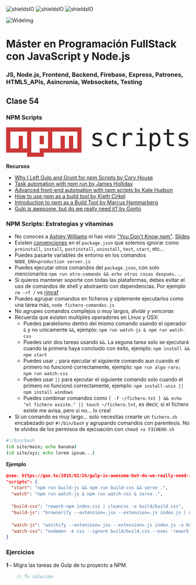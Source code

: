 ![shieldsIO](https://img.shields.io/github/issues/Fictizia/Master-en-programacion-fullstack-con-JavaScript-y-Node.js_ed3.svg)
![shieldsIO](https://img.shields.io/github/forks/Fictizia/Master-en-programacion-fullstack-con-JavaScript-y-Node.js_ed3.svg)
![shieldsIO](https://img.shields.io/github/stars/Fictizia/Master-en-programacion-fullstack-con-JavaScript-y-Node.js_ed3.svg)

![WideImg](http://fictizia.com/img/github/Fictizia-plan-estudios-github.jpg)

# Máster en Programación FullStack con JavaScript y Node.js
### JS, Node.js, Frontend, Backend, Firebase, Express, Patrones, HTML5_APIs, Asincronía, Websockets, Testing

## Clase 54


### NPM Scripts

![img](../assets/clase54/e13493c3-9396-40f1-878d-12e21091c38c.png)

**Recursos**
- [Why I Left Gulp and Grunt for npm Scripts by Cory House](https://medium.freecodecamp.org/why-i-left-gulp-and-grunt-for-npm-scripts-3d6853dd22b8)
- [Task automation with npm run by James Holliday](http://substack.net/task_automation_with_npm_run)
- [Advanced front-end automation with npm scripts by Kate Hudson](https://www.youtube.com/watch?v=0RYETb9YVrk)
- [How to use npm as a build tool by Kieth Cirkel](http://blog.keithcirkel.co.uk/how-to-use-npm-as-a-build-tool/)
- [Introduction to npm as a Build Tool by Marcus Hammarberg](http://app.pluralsight.com/courses/npm-build-tool-introduction)
- [Gulp is awesome, but do we really need it? by Gonto](http://gon.to/2015/02/26/gulp-is-awesome-but-do-we-really-need-it/)


### NPM Scripts: Estrategias y vitaminas

- No conoces a [Ashley Williams](https://github.com/ashleygwilliams) ni has visto ["You Don't Know npm"](https://www.youtube.com/watch?v=l_F9xqIdkzE). [Slides](https://ashleygwilliams.github.io/fwdays-2017/#1)
- Existen [convenciones](https://docs.npmjs.com/misc/scripts) en el `package.json` que solemos ignorar como `preinstall`, `install`, `postinstall`, `uninstall`, `test`, `start`, etc...
- Puedes pasarte variables de entorno en los comandos `NODE_ENV=production server.js`
- Puedes ejecutar otros comandos del `package.json`, con solo mencionarlos `npm run otro-comando && echo otras cosas después...`
- Si quieres mantener soporte con todas las plataformas, debes evitar el uso de comandos de shell y abstraerlo con dependencias. Por ejemplo `rm -rf /` vs [rimraf](https://www.npmjs.com/package/rimraf)
- Puedes agrupar comandos en ficheros y siplemente ejecutarlos como una tarea más, `node fichero-comandos.js`
- No agrupes comandos complejos o muy largos, *divide y venceras*
- Recuerda que existen multiples operadores en Linux y OSX:
  - Puedes paralelismo dentro del mismo comando usando el operador `&` y no unicamente `&&`, ejemplo: `npm run watch-js & npm run watch-css`
  - Puedes unir dos tareas usando `&&`. La seguna tarea solo se ejecutará cuando la primera haya concluido con éxito, ejemplo: `npm install && npm start`
  - Puedes usar `;` para ejecutar el siguiente comando aun cuando el primero no funcionó correctamente, ejemplo: `npm run algo-raro; npm run watch-css`
  - Puedes usar `||` para ejecutar el siguiente comando solo cuando el primero no funcionó correctamente, ejemplo: `npm install-unix || npm install windows`
  - Puedes combinar comandos como `[ -f ~/fichero.txt ] && echo "el fichero existe." || touch ~/fichero.txt`, es decir, si el fichero existe me avisa, pero si no... lo crea!
- Si un comando es muy largo... solo necesitas crearte un `fichero.sh` encabezado por `#!/bin/bash` y agrupando comandos con parentesis. No te olvides de los permisos de ejecuación con `chmod +x FICHERO.sh`
```bash
#!/bin/bash
(cd site/main; echo banana)
(cd site/xyz; echo lorem ipsum...)
```

**Ejemplo**
```json
@see: https://gon.to/2015/02/26/gulp-is-awesome-but-do-we-really-need-it/
"scripts": {
  "start": "npm run build-js && npm run build-css && serve .",
  "watch": "npm run watch-js & npm run watch-css & serve .",
  
  "build-css": "rework-npm index.css | cleancss -o build/build.css",
  "build-js": "browserify --extension=.jsx --extension=.js index.js | uglifyjs > build/build.js",
  
  "watch-js": "watchify --extension=.jsx --extension=.js index.js -o build/build.js --debug --verbose",
  "watch-css": "nodemon -e css --ignore build/build.css --exec 'rework-npm index.css -o build/build.css'"
}
```

### Ejercicios 

**1 -** Migra las tareas de Gulp de tu proyecto a NPM.
```javascript
    // Tu solución
```